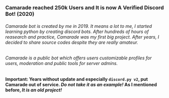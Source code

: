 ### Camarade  reached 250k Users and It is now A Verified Discord Bot! (2020)
###### Camarade bot is created by me in 2019. It means a lot to me, I started learning python by creating discord bots. After hundreds of hours of reasearch and practice, Camarade was my first big project. After years, I decided to share source codes despite they are really amateur. 
###### Camarade is a public bot which offers users customizable profiles for users, moderation and public tools for server admins.
#### Important: Years without update and especially `discord.py v2`, put Camarade out of service. *Do not take it as an example!* As I mentioned before, *It is an old project!*
